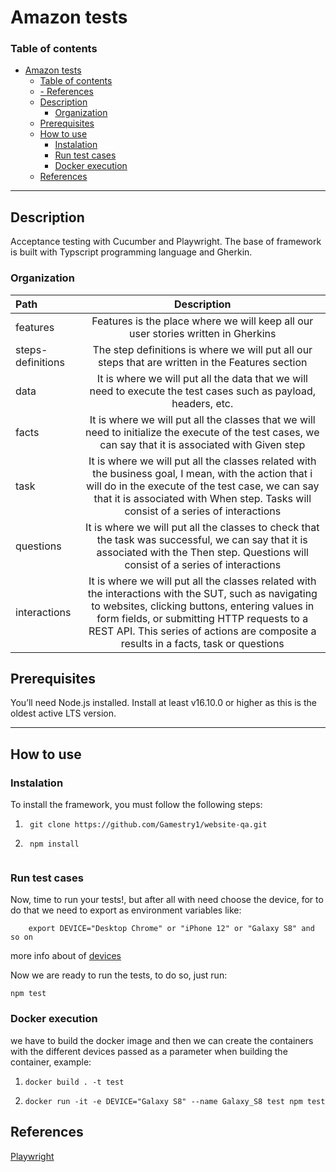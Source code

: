 # Amazon tests
### Table of contents

- [Amazon tests](#amazon-tests)
    - [Table of contents](#table-of-contents)
  - [- References](#--references)
  - [Description](#description)
    - [Organization](#organization)
  - [Prerequisites](#prerequisites)
  - [How to use](#how-to-use)
    - [Instalation](#instalation)
    - [Run test cases](#run-test-cases)
    - [Docker execution](#docker-execution)
  - [References](#references)
---
## Description

Acceptance testing with Cucumber and Playwright. The base of framework is built with Typscript programming language and Gherkin.

### Organization

 | Path | Description |
| :--- | :---: |
|features | Features is the place where we will keep all our user stories written in Gherkins |
|steps-definitions | The step definitions is where we will put all our steps that are written in the Features section |
| data | It is where we will put all the data that we will need to execute the test cases such as payload, headers, etc. |
| facts| It is where we will put all the classes that we will need to initialize the execute of the test cases, we can say that it is associated with Given step|
| task | It is where we will put all the classes related with the business goal, I mean, with the action that i will do in the execute of the test case, we can say that it is associated with When step. Tasks will consist of a series of interactions|
| questions | It is where we will put all the classes to check that the task was successful, we can say that it is associated with the Then step. Questions will consist of a series of interactions|
|interactions | It is where we will put all the classes related with the interactions with the SUT, such as navigating to websites, clicking buttons, entering values in form fields, or submitting HTTP requests to a REST API. This series of actions are composite a results in a facts, task or questions|


## Prerequisites

You’ll need Node.js installed. Install at least v16.10.0 or higher as this is the oldest active LTS version.

--- 

## How to use 

### Instalation
To install the framework, you must follow the following steps:   

1. ``` 
    git clone https://github.com/Gamestry1/website-qa.git
2. ```
    npm install
    
### Run test cases 

Now, time to run your tests!, but after all with need choose the device, for to do that we need to export as environment variables like:

``` 
    export DEVICE="Desktop Chrome" or "iPhone 12" or "Galaxy S8" and so on
```
more info about of [devices](https://playwright.dev/docs/emulation)

Now we are ready to run the tests, to do so, just run:
```
npm test
```

### Docker execution

we have to build the docker image and then we can create the containers with the different devices passed as a parameter when building the container, example:

1. ``` 
   docker build . -t test
2. ```
   docker run -it -e DEVICE="Galaxy S8" --name Galaxy_S8 test npm test
## References

[Playwright](https://playwright.dev/)